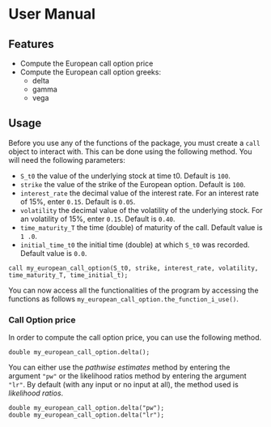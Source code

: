 # User Manual

## Features

* Compute the European call option price
* Compute the European call option greeks:
  * delta
  * gamma
  * vega


## Usage

Before you use any of the functions of the package, you must create a `call` object to interact with. This can be done using the following method. You will need the following parameters:
* `S_t0` the value of the underlying stock at time t0. Default is `100`.
* `strike` the value of the strike of the European option. Default is `100`.
* `interest_rate` the decimal value of the interest rate. For an interest rate of 15%, enter `0.15`.  Default is `0.05`.
* `volatility` the decimal value of the volatility of the underlying stock. For an volatility of 15%, enter `0.15`.  Default is `0.40`.
* `time_maturity_T` the time (double) of maturity of the call. Default value is `1
.0`.
* `initial_time_t0` the initial time (double) at which `S_t0` was recorded. Default value is `0.0`.
```
call my_european_call_option(S_t0, strike, interest_rate, volatility, time_maturity_T, time_initial_t);
```

You can now access all the functionalities of the program by accessing the functions as follows `my_european_call_option.the_function_i_use()`.

### Call Option price
In order to compute the call option price, you can use the following method.
```
double my_european_call_option.delta();
```
You can either use the _pathwise estimates_ method by entering the argument `"pw"` or the likelihood ratios method by entering the argument `"lr"`. By default (with any input or no input at all), the method used is _likelihood ratios_.
```
double my_european_call_option.delta("pw");
double my_european_call_option.delta("lr");
```
